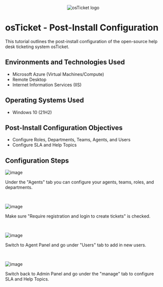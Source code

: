 <p align="center">
<img src="https://i.imgur.com/Clzj7Xs.png" alt="osTicket logo"/>
</p>

<h1>osTicket - Post-Install Configuration</h1>
This tutorial outlines the post-install configuration of the open-source help desk ticketing system osTicket.<br />



<h2>Environments and Technologies Used</h2>

- Microsoft Azure (Virtual Machines/Compute)
- Remote Desktop
- Internet Information Services (IIS)

<h2>Operating Systems Used </h2>

- Windows 10</b> (21H2)

<h2>Post-Install Configuration Objectives</h2>

- Configure Roles, Departments, Teams, Agents, and Users
- Configure SLA and Help Topics

<h2>Configuration Steps</h2>

![image](https://github.com/user-attachments/assets/ede37e06-4ecf-4f48-9c29-0d32394c80ef)

<p>
Under the "Agents" tab you can configure your agents, teams, roles, and departments.
</p>
<br />

![image](https://github.com/user-attachments/assets/f9ab26c8-00fb-462c-b16e-706585279682)

<p>
Make sure "Require registration and login to create tickets" is checked.
</p>
<br />

![image](https://github.com/user-attachments/assets/90b5f876-2f86-4ceb-8c52-f5262b76829f)

<p>
Switch to Agent Panel and go under "Users" tab to add in new users.
</p>
<br />

![image](https://github.com/user-attachments/assets/f6a5ef0d-dc23-4cfc-b416-58086a88dc1d)


<p>
Switch back to Admin Panel and go under the "manage" tab to configure SLA and Help Topics.
</p>
<br />
